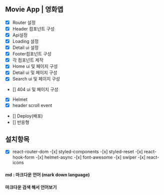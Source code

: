 ## Movie App | 영화앱

- [x] Router 설정
- [x] Header 컴포넌트 구성
- [x] Api설정
- [x] Loading 설정
- [x] Detail ui 설정
- [x] Footer컴포넌트 구성
- [x] 각 컴포넌트 제작
- [x] Home ui 및 페이지 구성
- [x] Detail ui 및 페이지 구성
- [x] Search ui 및 페이지 구성
- [] 404 ui 및 페이지 구성
- [x] Helmet
- [x] header scroll event
- [] Deploy(배포)
- [] 반응형

## 설치항목

-[x] react-router-dom -[x] styled-components -[x] styled-reset -[x] react-hook-form -[x] helmet-async -[x] font-awesome -[x] swiper -[x] react-icons

#### md : 마크다운 언어 (mark down language)

#### 마크다운 검색 해서 언어보기

